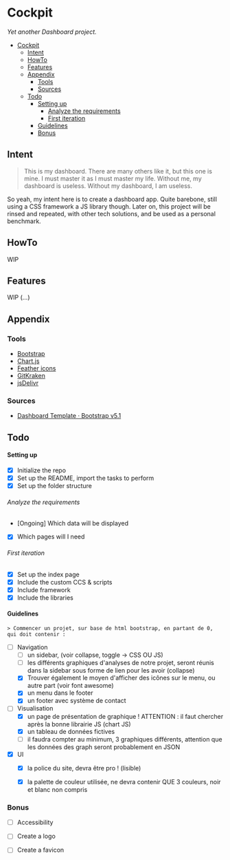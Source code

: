 # Cockpit
*Yet another Dashboard project.*


- [Cockpit](#cockpit)
  - [Intent](#intent)
  - [HowTo](#howto)
  - [Features](#features)
  - [Appendix](#appendix)
    - [Tools](#tools)
    - [Sources](#sources)
  - [Todo](#todo)
      - [Setting up](#setting-up)
          - [Analyze the requirements](#analyze-the-requirements)
          - [First iteration](#first-iteration)
      - [Guidelines](#guidelines)
    - [Bonus](#bonus)
## Intent

> This is my dashboard. There are many others like it, but this one is mine. I must master it as I must master my life. Without me, my dashboard is useless. Without my dashboard, I am useless.

So yeah, my intent here is to create a dashboard app. Quite barebone, still using a CSS framework  a JS library though.
Later on, this project will be rinsed and repeated, with other tech solutions, and be used as a personal benchmark.

## HowTo
 WIP
## Features
 WIP
(...)

## Appendix
### Tools
- [Bootstrap](https://getbootstrap.com/)
- [Chart.js](https://www.chartjs.org/)
- [Feather icons](https://feathericons.com/)
- [GitKraken](https://www.gitkraken.com/)
- [jsDelivr](https://www.jsdelivr.com/)

### Sources
- [Dashboard Template · Bootstrap v5.1](https://getbootstrap.com/docs/5.1/examples/dashboard/)

## Todo
#### Setting up
- [x] Initialize the repo
- [x] Set up the README, import the tasks to perform
- [x] Set up the folder structure
###### Analyze the requirements
- [Ongoing] Which data will be displayed
- [x] Which pages will I need
###### First iteration
- [x] Set up the index page
- [x] Include the custom CCS & scripts
- [x] Include framework
- [x] Include the libraries
#### Guidelines
    > Commencer un projet, sur base de html bootstrap, en partant de 0, qui doit contenir : 
- [ ] Navigation
    - [ ] un sidebar, (voir collapse, toggle -> CSS OU JS)
    - [ ] les différents graphiques d'analyses de notre projet, seront réunis dans la sidebar sous forme de lien pour les avoir (collapse)
    - [x] Trouver également le moyen d'afficher des icônes sur le menu, ou autre part (voir font awesome)
    - [x] un menu dans le footer
    - [x] un footer avec système de contact
- [ ] Visualisation
    - [x] un page de présentation de graphique !  ATTENTION : il faut chercher après la bonne librairie JS (chart JS)
    - [x] un tableau de données fictives
    - [ ] il faudra compter au minimum, 3 graphiques différents, attention que les données des graph seront probablement en JSON
- [x] UI
    - [x] la police du site, devra être pro ! (lisible)
    - [x] la palette de couleur utilisée, ne devra contenir QUE 3 couleurs, noir et blanc non compris


### Bonus
- [ ] Accessibility
- [ ] Create a logo
- [ ] Create a favicon
  